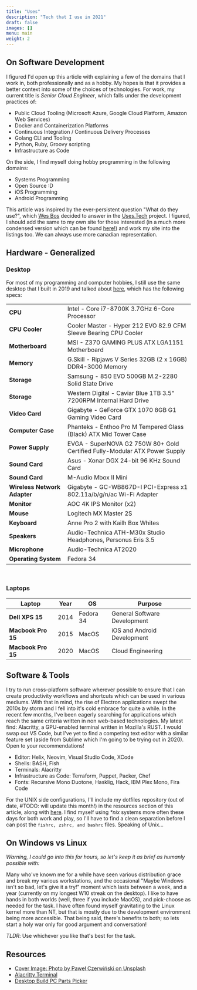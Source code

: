 ```yaml
---
title: "Uses"
description: "Tech that I use in 2021"
draft: false
images: []
menu: main
weight: 2
---
```


## On Software Development

I figured I'd open up this article with explaining a few of the domains that I work in, both professionally and as a hobby. My hopes is that it provides a better context into some of the choices of technologies. For work, my current title is _Senior Cloud Engineer_, which falls under the development practices of:

- Public Cloud Tooling (Microsoft Azure, Google Cloud Platform, Amazon Web Services)
- Docker and Containerization Platforms
- Continuous Integration / Continuous Delivery Processes
- Golang CLI and Tooling
- Python, Ruby, Groovy scripting
- Infrastructure as Code

On the side, I find myself doing hobby programming in the following domains:

- Systems Programming
- Open Source :D
- iOS Programming
- Android Programming

This article was inspired by the ever-persistent question "What do they use?", which [Wes Bos](https://twitter/wesbos) decided to answer in the [Uses.Tech](https://uses.tech/) project. I figured, I should add the same to my own site for those interested (in a much more condensed version which can be found [here!](/uses)) and work my site into the listings too. We can always use more canadian representation.

## Hardware - Generalized

### Desktop

For most of my programming and computer hobbies, I still use the same desktop that I built in 2019 and talked about [here](/article/what-i-ve-done-differently-this-summer/), which has the following specs:

|                              |                                                                            |
| ---------------------------- | -------------------------------------------------------------------------- |
| **CPU**                      | Intel - Core i7-8700K 3.7GHz 6-Core Processor                              |
| **CPU Cooler**               | Cooler Master - Hyper 212 EVO 82.9 CFM Sleeve Bearing CPU Cooler           |
| **Motherboard**              | MSI - Z370 GAMING PLUS ATX LGA1151 Motherboard                             |
| **Memory**                   | G.Skill - Ripjaws V Series 32GB (2 x 16GB) DDR4-3000 Memory                |
| **Storage**                  | Samsung - 850 EVO 500GB M.2-2280 Solid State Drive                         |
| **Storage**                  | Western Digital - Caviar Blue 1TB 3.5" 7200RPM Internal Hard Drive         |
| **Video Card**               | Gigabyte - GeForce GTX 1070 8GB G1 Gaming Video Card                       |
| **Computer Case**            | Phanteks - Enthoo Pro M Tempered Glass (Black) ATX Mid Tower Case          |
| **Power Supply**             | EVGA - SuperNOVA G2 750W 80+ Gold Certified Fully-Modular ATX Power Supply |
| **Sound Card**               | Asus - Xonar DGX 24-bit 96 KHz Sound Card                                  |
| **Sound Card**               | M-Audio Mbox II Mini                                                       |
| **Wireless Network Adapter** | Gigabyte - GC-WB867D-I PCI-Express x1 802.11a/b/g/n/ac Wi-Fi Adapter       |
| **Monitor**                  | AOC 4K IPS Monitor (x2)                                                    |
| **Mouse**                    | Logitech MX Master 2S                                                      |
| **Keyboard**                 | Anne Pro 2 with Kailh Box Whites                                           |
| **Speakers**                 | Audio-Technica ATH-M30x Studio Headphones, Personus Eris 3.5               |
| **Microphone**               | Audio-Technica AT2020                                                      |
| **Operating System**         | Fedora 34                                                                  |

<br />

### Laptops

| Laptop             | Year | OS        | Purpose                      |
| ------------------ | ---- | --------- | ---------------------------- |
| **Dell XPS 15**    | 2014 | Fedora 34 | General Software Development |
| **Macbook Pro 15** | 2015 | MacOS     | iOS and Android Development  |
| **Macbook Pro 15** | 2020 | MacOS     | Cloud Engineering            |

## Software & Tools

I try to run cross-platform software wherever possible to ensure that I can create productivity workflows and shortcuts which can be used in various mediums. With that in mind, the rise of Electron applications swept the 2010s by storm and I fell into it's cold embrace for quite a while. In the recent few months, I've been eagerly searching for applications which reach the same criteria written in non web-based technologies. My latest find: Alacritty, a GPU-enabled terminal written in Mozilla's RUST. I would swap out VS Code, but I've yet to find a competing text editor with a similar feature set (aside from Sublime which I'm going to be trying out in 2020). Open to your recommendations!

- Editor: Helix, Neovim, Visual Studio Code, XCode
- Shells: BASH, Fish
- Terminals: Alacritty
- Infrastructure as Code: Terraform, Puppet, Packer, Chef
- Fonts: Recursive Mono Duotone, Hasklig, Hack, IBM Plex Mono, Fira Code

For the UNIX side configurations, I'll include my dotfiles repository (out of date, #TODO: will update this month!) in the resources section of this article, along with [here](https://github.com/raygervais/dotfiles). I find myself using _\*nix_ systems more often these days for both work and play, so I'll have to find a clean separation before I can post the `fishrc, zshrc, and bashrc` files. Speaking of Unix...

## On Windows vs Linux

_Warning, I could go into this for hours, so let's keep it as brief as humanly possible with:_

Many who've known me for a while have seen various distribution grace and break my various workstations, and the occasional "Maybe Windows isn't so bad, let's give it a try!" moment which lasts between a week, and a year (currently on my longest W10 streak on the desktop). I like to have hands in both worlds (well, three if you include MacOS), and pick-choose as needed for the task. I have often found myself gravitating to the Linux kernel more than NT, but that is mostly due to the development environment being more accessible. That being said, there's benefits to both; so lets start a holy war only for good argument and conversation!

_TLDR_: Use whichever you like that's best for the task.

## Resources

- [Cover Image: Photo by Paweł Czerwiński on Unsplash](https://unsplash.com/photos/e0TFOoOvynU)
- [Alacritty Terminal](https://github.com/alacritty/alacritty)
- [Desktop Build PC Parts Picker](https://ca.pcpartpicker.com/list/FhfFKB)
